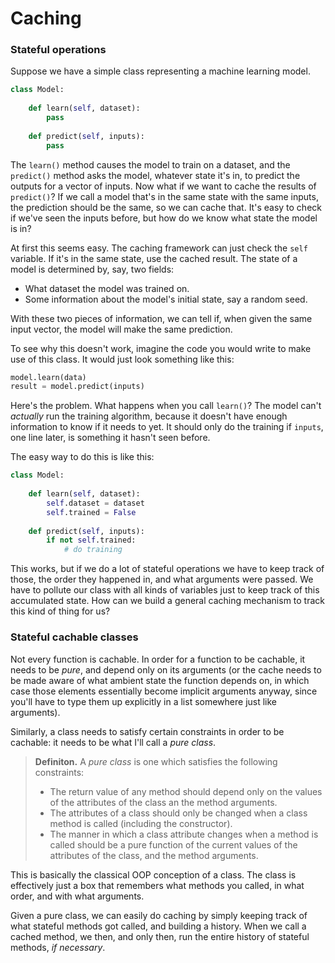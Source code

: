 # Caching

### Stateful operations

Suppose we have a simple class representing a machine learning model.

```python
class Model:
    
    def learn(self, dataset):
        pass
    
    def predict(self, inputs):
        pass
```

The `learn()` method causes the model to train on a dataset, and the `predict()` method asks the model, whatever state it's in, to predict the outputs for a vector of inputs. Now what if we want to cache the results of `predict()`? If we call a model that's in the same state with the same inputs, the prediction should be the same, so we can cache  that. It's easy to check if we've seen the inputs before, but how do we know what state the model is in?

At first this seems easy. The caching framework can just check the `self` variable. If it's in the same state, use the cached result. The state of a model is determined by, say, two fields:

- What dataset the model was trained on.
- Some information about the model's initial state, say a random seed.

With these two pieces of information, we can tell if, when given the same input vector, the model will make the same prediction.

To see why this doesn't work, imagine the code you would write to make use of this class. It would just look something like this:

```python
model.learn(data)
result = model.predict(inputs)
```

Here's the problem. What happens when you call `learn()`? The model can't *actually* run the training algorithm, because it doesn't have enough information to know if it needs to yet. It should only do the training if `inputs`, one line later, is something it hasn't seen before.

The easy way to do this is like this:

```python
class Model:
    
    def learn(self, dataset):
        self.dataset = dataset
        self.trained = False
    
    def predict(self, inputs):
        if not self.trained:
            # do training
```

This works, but if we do a lot of stateful operations we have to keep track of those, the order they happened in, and what arguments were passed. We have to pollute our class with all kinds of variables just to keep track of this accumulated state. How can we build a general caching mechanism to track this kind of thing for us?

### Stateful cachable classes

Not every function is cachable. In order for a function to be cachable, it needs to be *pure*, and depend only on its arguments (or the cache needs to be made aware of what ambient state the function depends on, in which case those elements essentially become implicit arguments anyway, since you'll have to type them up explicitly in a list somewhere just like arguments).

Similarly, a class needs to satisfy certain constraints in order to be cachable: it needs to be what I'll call a *pure class*.

> **Definiton.** A *pure class* is one which satisfies the following constraints:
>
> - The return value of any method should depend only on the values of the attributes of the class an the method arguments.
> - The attributes of a class should only be changed when a class method is called (including the constructor).
> - The manner in which a class attribute changes when a method is called should be a pure function of the current values of the attributes of the class, and the method arguments.

This is basically the classical OOP conception of a class. The class is effectively just a box that remembers what methods you called, in what order, and with what arguments.

Given a pure class, we can easily do caching by simply keeping track of what stateful methods got called, and building a history. When we call a cached method, we then, and only then, run the entire history of stateful methods, *if necessary*.